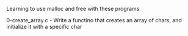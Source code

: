 Learning to use malloc and free with these programs

0-create_array.c - Write a functino that creates an array of chars, and initialize it with a specific char

